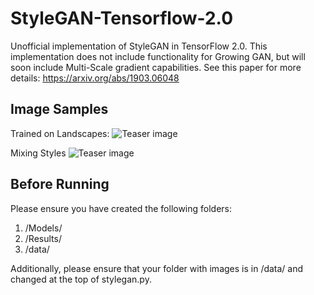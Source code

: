 # StyleGAN-Tensorflow-2.0
Unofficial implementation of StyleGAN in TensorFlow 2.0.
This implementation does not include functionality for Growing GAN, but will soon include Multi-Scale gradient capabilities.
See this paper for more details: https://arxiv.org/abs/1903.06048

## Image Samples
Trained on Landscapes:
![Teaser image](./landscapes.png)

Mixing Styles
![Teaser image](./styles.png)

## Before Running
Please ensure you have created the following folders:
1. /Models/
2. /Results/
3. /data/

Additionally, please ensure that your folder with images is in /data/ and changed at the top of stylegan.py.
